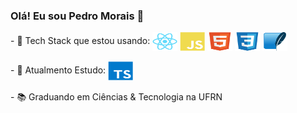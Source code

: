 ### Olá! Eu sou Pedro Morais 👋
<div style="display: inline_block">- 🧐 Tech Stack que estou usando:
  <img align="center" alt="PHM-React" height="30" width="40" src="https://raw.githubusercontent.com/devicons/devicon/master/icons/react/react-original.svg">
  <img align="center" alt="PHM-Js" height="30" width="40" src="https://raw.githubusercontent.com/devicons/devicon/master/icons/javascript/javascript-plain.svg">
  <img align="center" alt="PHM-HTML" height="30" width="40" src="https://raw.githubusercontent.com/devicons/devicon/master/icons/html5/html5-original.svg">
  <img align="center" alt="PHM-CSS" height="30" width="40" src="https://raw.githubusercontent.com/devicons/devicon/master/icons/css3/css3-original.svg">
  <img align="center" alt="PHM-Sqlite" height="30" width="40" src="https://raw.githubusercontent.com/devicons/devicon/master/icons/sqlite/sqlite-original.svg">
 </div>
 <div style="display: inline_block">
  <br>
  - 🤔 Atualmento Estudo:  
  <img align="center" alt="PHM-Ts" height="30" width="40" src="https://raw.githubusercontent.com/devicons/devicon/master/icons/typescript/typescript-plain.svg">
</div>
<div style="display: inline_block">
  <br>
  - 📚 Graduando em Ciências & Tecnologia na UFRN
</div>
<div style="display: inline_block">
</div>
<br>
<div align="center">
  <br>
</div>
